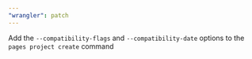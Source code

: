 ```yaml
---
"wrangler": patch
---
```


Add the `--compatibility-flags` and `--compatibility-date` options to the `pages project create` command
